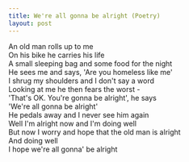 ```yaml
---
title: We're all gonna be alright (Poetry)
layout: post
---
```


An old man rolls up to me  
On his bike he carries his life  
A small sleeping bag and some food for the night  
He sees me and says, 'Are you homeless like me'  
I shrug my shoulders and I don't say a word  
Looking at me he then fears the worst -   
'That's OK. You're gonna be alright', he says  
'We're all gonna be alright'  
He pedals away and I never see him again  
Well I'm alright now and I'm doing well  
But now I worry and hope that the old man is alright  
And doing well  
I hope we're all gonna' be alright  